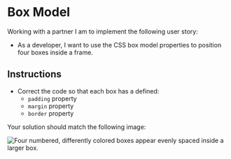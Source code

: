 # Box Model

Working with a partner I am to implement the following user story:

* As a developer, I want to use the CSS box model properties to position four boxes inside a frame.
  
## Instructions

* Correct the code so that each box has a defined:
  * `padding` property
  * `margin` property
  * `border` property

Your solution should match the following image:

![Four numbered, differently colored boxes appear evenly spaced inside a larger box.](./assets/image-1.png)
